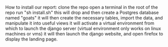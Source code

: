 How to install our report:
clone the repo
open a terminal in the root of the repo
run "sh install.sh"
this will drop and then create a Postgres database named "goats"
it will then create the necessary tables, import the data, and manipulate it into useful views
it will activate a virtual environment from which to launch the django server (virtual environment only works on linux machines or vms)
it will then launch the django website, and open firefox to display the landing page.
